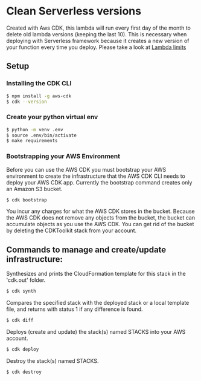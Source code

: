 # Clean Serverless versions

Created with Aws CDK, this lambda will run every first day of the month to delete old lambda versions (keeping the last 10).
This is necessary when deploying with Serverless framework because it creates a new version of your function every time you deploy.
Please take a look at <a href="https://docs.aws.amazon.com/lambda/latest/dg/limits.html">Lambda limits</a>

## Setup

### Installing the CDK CLI

```sh
$ npm install -g aws-cdk
$ cdk --version
```

### Create your python virtual env

```sh
$ python -m venv .env
$ source .env/bin/activate
$ make requirements
```

### Bootstrapping your AWS Environment

Before you can use the AWS CDK you must bootstrap your AWS environment to create the infrastructure that the AWS CDK CLI needs to deploy your AWS CDK app. Currently the bootstrap command creates only an Amazon S3 bucket.

```sh
$ cdk bootstrap
```

You incur any charges for what the AWS CDK stores in the bucket. Because the AWS CDK does not remove any objects from the bucket, the bucket can accumulate objects as you use the AWS CDK. You can get rid of the bucket by deleting the CDKToolkit stack from your account.

## Commands to manage and create/update infrastructure:

Synthesizes and prints the CloudFormation template for this stack in the 'cdk.out' folder.
```sh
$ cdk synth
```

Compares the specified stack with the deployed stack or a local template file, and returns with status 1 if any difference is found.
```sh
$ cdk diff
```

Deploys (create and update) the stack(s) named STACKS into your AWS account.
```sh
$ cdk deploy
```

Destroy the stack(s) named STACKS.
```sh
$ cdk destroy
```